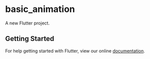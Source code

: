 # basic_animation

A new Flutter project.

## Getting Started

For help getting started with Flutter, view our online
[documentation](https://flutter.io/).

